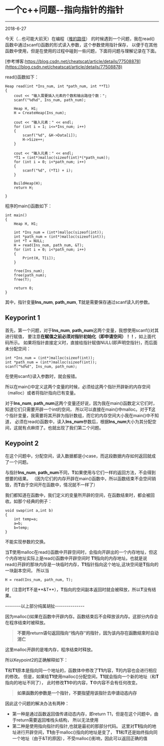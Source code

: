 # 一个c++问题--指向指针的指针
---
2018-6-27

今天（...也可能大前天）在编程（[堆的路径](https://pintia.cn/problem-sets/951072707007700992/problems/980373149213519872)）
的时候遇到一个问题，我在read()函数中通过scanf()函数的形式读入参数，这个参数使用指针保存，
以便于在其他函数中使用，但是在使用的过程中碰到一些问题，下面将问题与理解记录在下面。


[参考博客:https://blog.csdn.net/cheatscat/article/details/77508878](https://blog.csdn.net/cheatscat/article/details/77508878)

read()函数如下：
```
Heap read(int *Ins_num, int *path_num, int **T1)
{
	cout << "输入需要插入元素的个数和输出路径个数：";
	scanf("%d%d", Ins_num, path_num);
	
	Heap H, H1;
	H = CreateHeap(Ins_num);
	
	cout << "输入元素：" << endl;
	for (int i = 1; i<=*Ins_num; i++)
	{
		scanf("%d", &H->Data[i]);
		H->Size++;
	}
	
	cout << "输入元素：" << endl;
	*T1 = (int*)malloc(sizeof(int)*(*path_num));
	for (int i = 0; i<*path_num; i++)
	{
		scanf("%d", (*T1) + i);
	}
	
	BuildHeap(H);
	return H;

}

```

程序的main()函数如下：
```
int main()
{
	Heap H, H1;

	int *Ins_num = (int*)malloc(sizeof(int));
	int *path_num = (int*)malloc(sizeof(int));
	int *T = NULL;
	H = read(Ins_num, path_num, &T);
	for (int i = 0; i<*path_num; i++)
	{
		Print(H, T[i]);
	}

	free(Ins_num);
	free(path_num);
	free(T);
	
	return 0;
}
```


其中，指针变量**Ins_num**, **path_num**, **T**就是需要保存通过scanf读入的参数。

## Keyporint 1
首先，第一个问题，对于**Ins_num**, **path_num**这两个变量，我想使用scanf()对其进行赋值，
要注意**在赋值之前必须对指针初始化（即申请空间）！！**，如上面代码所示。
如果将指针直接定义时，直接给指针赋值NULL(即声明空指针)，而后面未分配空间：
```
int *Ins_num = (int*)malloc(sizeof(int));
int *path_num = (int*)malloc(sizeof(int));
scanf("%d%d", Ins_num, path_num);
```
在使用scanf()读入参数时，就会报错。

所以在main()中定义这两个变量的时候，必须给这两个指针开辟新的内存空间（malloc）或者将指针指向已有变量。

对于**Ins_num**, **path_num**这两个变量还好说，因为我在main()函数定义它们时，知道它们只需要开辟一个int的空间，
所以可以直接在main()中malloc。对于**T**这个指针变量，我需要将其开辟为指针数组，而它的内存空间大小我在main()中不知道，
必须在read()函数中，读入**Ins_num**参数后，根据**Ins_num**大小为其分配空间，这就有点麻烦了。也就出现了我们第二个问题。

## Keypoint 2
在这个问题中，分配空间，读入数据都是小case，而这段数据内存如何返回就成了一个问题。

与指针**Ins_num**, **path_num**不同，**T**如果使用与它们一样的返回方法，不会得到想要的结果。
（因为它们的内存开辟在main()函数中，所以函数结束不会空间销毁，而**T**由于空间开在函数中，情况就不一样了）

我们都知道在函数中，我们定义的变量所开辟的空间，在函数结束时，都会被回收。如那个经典的例子：
```
void swap(int a,int b)
{
    int temp=a;
    a=b;
	b=temp;
}
```
不能实现参数的交换。

当**T**使用malloc在read()函数中开辟空间时，会指向开辟出的一个内存地址，但这个内存地址实际上是read()函数中开辟空间时
**T1**指向的内存地址。也就是说read()开辟的那块内存是一块临时内存，**T1**指针指向这个地址,这块空间是**T**指向的一块副本空间，
所以当
```
H = read(Ins_num, path_num, T);
```
时（注意时**T**不是**&T**），**T**指向的空间副本返回时就会被释放，所以**T**没有结果。


--------以上部分纯属胡扯---------------

因为malloc()如果在函数中开辟内存。函数结束后不会释放该内存。这部分内存会在程序结束时被释放。

> **不要用return语句返回指向“栈内存”的指针，因为该内存在函数结束时自动消亡**

这里malloc开辟的是堆内存，程序结束时释放。

所以Keypoint2的正确解释如下：

**T**和**T1**原本是指向同一个地址的，函数体中修改了**T1**内容，**T**的内容也会进行相应的修改。
但是，如果给**T1**使用malloc()分配空间，**T1**就会指向一个新的地址（和**T**指向的地址不同了），
此时修改**T1**中的内容，**T**中内容不会有任何改变。

> **如果函数的参数是一个指针，不要指望用该指针去申请动态内存**

因此这个问题的解决办法有两种：

- 第一种是通过函数返回值传递动态内存，即return T1，但是在这个问题中，由于return需要返回堆栈头结构，
所以无法使用
- 第二种是使用指向指针的指针,也就是最初的那部分代码。
这里对**T1**指向的地址进行开辟空间，**T1**由于malloc()指向的地址是变了，
**T1**和**T**还是始终指向同一个地址（由于&T的原因），不受malloc()影响，因此可以返回正确的值


